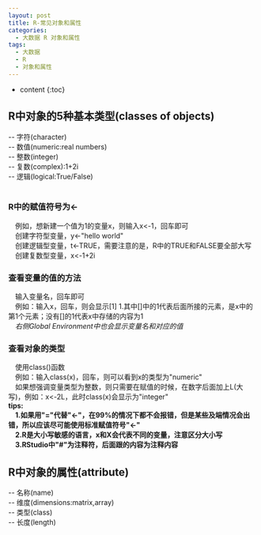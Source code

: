 ```yaml
---
layout: post
title: R-常见对象和属性
categories:
  - 大数据 R 对象和属性
tags:
  - 大数据
  - R
  - 对象和属性
---
```


* content
{:toc}

## R中对象的5种基本类型(classes of objects)
--&nbsp;字符(character)<br>
--&nbsp;数值(numeric:real numbers)<br>
--&nbsp;整数(integer)<br>
--&nbsp;复数(complex):1+2i<br>
--&nbsp;逻辑(logical:True/False)<br>
<br>
### R中的赋值符号为<-
&emsp;例如，想新建一个值为1的变量x，则输入x<-1，回车即可<br>
&emsp;创建字符型变量，y<-"hello world"<br>
&emsp;创建逻辑型变量，t<-TRUE，需要注意的是，R中的TRUE和FALSE要全部大写<br>
&emsp;创建复数型变量，x<-1+2i<br>
### 查看变量的值的方法
&emsp;输入变量名，回车即可<br>
&emsp;例如：输入x，回车，则会显示[1] 1.其中[]中的1代表后面所接的元素，是x中的第1个元素；没有[]的1代表x中存储的内容为1<br>
&emsp;*右侧Global Environment中也会显示变量名和对应的值*<br>
### 查看对象的类型
&emsp;使用class()函数<br>
&emsp;例如：输入class(x)，回车，则可以看到x的类型为"numeric"<br>
&emsp;如果想强调变量类型为整数，则只需要在赋值的时候，在数字后面加上L(大写)，例如：x<-2L，此时class(x)会显示为"integer"<br>
**tips:<br>
&emsp;1.如果用"="代替"<-"，在99%的情况下都不会报错，但是某些及端情况会出错，所以应该尽可能使用标准赋值符号"<-"<br>
&emsp;2.R是大小写敏感的语言，x和X会代表不同的变量，注意区分大小写<br>
&emsp;3.RStudio中"#"为注释符，后面跟的内容为注释内容**
<br>
## R中对象的属性(attribute)
--&nbsp;名称(name)<br>
--&nbsp;维度(dimensions:matrix,array)<br>
--&nbsp;类型(class)<br>
--&nbsp;长度(length)<br>